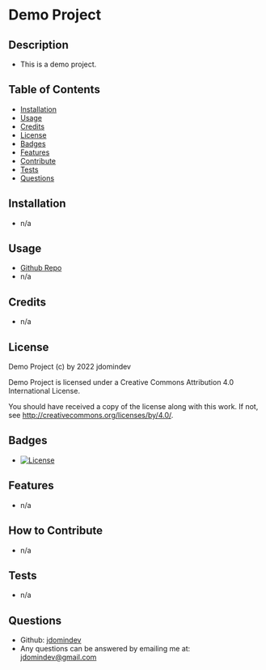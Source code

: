 # Demo Project
## Description
- This is a demo project.
## Table of Contents 
- [Installation](#installation)
- [Usage](#usage)
- [Credits](#credits)
- [License](#license)
- [Badges](#badges)
- [Features](#features)
- [Contribute](#contribute)
- [Tests](#tests)
- [Questions](#questions)
## Installation
- n/a
## Usage
- [Github Repo](https://github.com/jdomindev)
- n/a
## Credits
- n/a
## License
  Demo Project (c) by 2022 jdomindev

  Demo Project is licensed under a
  Creative Commons Attribution 4.0 International License.
      
  You should have received a copy of the license along with this
  work. If not, see <http://creativecommons.org/licenses/by/4.0/>.
## Badges 
- [![License](https://img.shields.io/badge/License-CC_BY_4.0-lightgrey.svg)](https://creativecommons.org/licenses/by/4.0/)
## Features
- n/a
## How to Contribute
- n/a
## Tests
- n/a
## Questions
- Github: [jdomindev](https://github.com/jdomindev)
- Any questions can be answered by emailing me at: [jdomindev@gmail.com](mailto:jdomindev@gmail.com)
